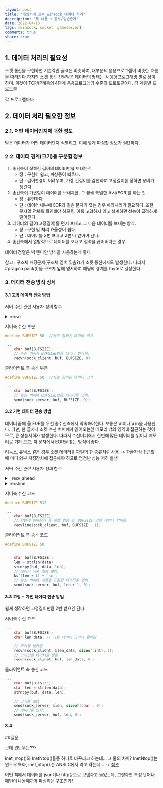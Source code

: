 ```yaml
---
layout: post
title: "게임서버 공부_winsock_데이터 처리"
description: "책 내용 + 공부/실습한거"
date: 2022-04-13
tags: [winsock, socket, gameserver]
comments: true
share: true
---
```


## 1. 데이터 처리의 필요성
소켓 통신을 구현하면 기본적인 골격은 비슷하여, 대부분의 응용프로그램이 비슷한 흐름을 따라간다.하지만 소켓 통신 전달받은 데이터의 형태는 각 응용프로그래밍 별로 상이하며, 이것이 TCP/IP계층의 4단계 응용프로그래밍 수준의 프로토콜이다. [각 계층별 프로토콜](https://ko.wikipedia.org/wiki/%EC%9D%B8%ED%84%B0%EB%84%B7_%ED%94%84%EB%A1%9C%ED%86%A0%EC%BD%9C_%EC%8A%A4%EC%9C%84%ED%8A%B8)

각 프로그램마다

## 2. 데이터 처리 필요한 정보
### 2.1. 어떤 데이터인지에 대한 정보
받은 데이터가 어떤 데이터인지 식별하고, 이에 맞게 파싱할 정보가 필요하다.
### 2.2. 데이터 경계(크기)를 구분할 정보
1. 송신측이 정해진 길이의 데이터만을 보내는것.
    - 장 : 구현이 쉽고, 파싱등이 빠르다.
    - 단 : 길이변경이 어려우며, 가장 긴길이를 감안하여 고정길이를 정하면 낭비가 생긴다.
2. 송신측이 가변길이 데이터를 보내지만, 그 끝에 특별한 표시(EOR)를 하는 것.
    - 장 : 유연하다
    - 단 : 데이터 내부에 EOR과 같은 문자가 있는 경우 예외처리가 필요하다. 또한 문자열 전체를 확인해야 하므로, 이를 고려하지 않고 설계하면 성능이 급격하게 떨어진다.
3. 데이터의 길이(고정길이)를 먼저 보내고 그 다음 데이터를 보내는 방식.
    - 장 : 구현 및 처리 효율성이 쉽다. 
    - 단 : 데이터를 2번 보내고 2번 다 받아야 된다.
4. 송신측에서 일방적으로 데이터를 보내고 접속을 끊어버리는 경우.

데이터 정렬은 빅 엔디안 방식을 사용하는게 좋다.

참고 : 구조체 패딩문제(구조체 멤버 맞춤?)가 소켓 통신에서도 발생한다. 따라서 #pragma pack(1)을 구조체 앞에 명시하여 패딩의 경계를 1byte로 설정한다.

### 3. 데이터 전송 방식 상세
#### 3.1 고정 데이터 전송 방법

서버 수신 관련 사용자 정의 함수
<details>
<summary> recvn </summary>
<div markdown="1">

```cpp
int recvn(SOCKET s, char* buf, int len, int flags)
{
	int received;
	char* ptr = buf;
	int left = len;

	while (left > 0)
	{
		received = recv(s, ptr, left, flags);
		if (received == SOCKET_ERROR)
			return SOCKET_ERROR;
		else if (received == 0)
			break;
		left -= received;
		ptr += received;
	}
	return (len - left);
}
```
</div>
</details>

서버측 수신 부분
```cpp
#define BUFSIZE 50  //서로 합의된 데이터 크기

...
    char buf[BUFSIZE];
    // 수신 버퍼서 BUFSIZE만큼 데이터 받아옴.
    recvn(sock_client, buf, BUFSIZE, 0);    
```
클라이언트 측 송신 부분
```cpp
#define BUFSIZE 50  //서로 합의된 데이터 크기

...
    char buf[BUFSIZE];
    // 송신 버퍼에 BUFSIZE만큼 데이터를 입력.
    send(sock_server, buf, BUFSIZE, 0);    
```
#### 3.2 가변 데이터 전송 방법
데이터 끝에 올 EOR를 우선 송수신측에서 약속해야한다. 보통은 \n이나 \r\n을 사용한다.
다만, 한 글자식 소켓 수신 버퍼에서 읽어오는건 메모리 밖의 영역에 접근하는 것이므로, 큰 성능저하가 발생한다. 따라서 수신버퍼에서 한번에 많은 데이터를 읽어서 메모리로 가져 오고, 이 문자에서 EOR을 찾는 방식이 좋다.

리눅스, 유닉스 같은 경우 소켓 데이터를 파일의 한 종류처럼 사용 -> 한글자식 접근할때 마다 외부 저장장치에 접근해야 하므로 엄청난 성능 저하 발생


서버 수신 관련 사용자 정의 함수
<details>
<summary> _recv_ahead </summary>
<div markdown="1">

```cpp
// 소켓 수신 버퍼에서 데이터를 한번에 가져오고, 
// 글자 하나씩 p로 넘겨줌
int _recv_ahead(SOCKET socket, char* p)
{
	static int nbytes = 0;
	static char buf[1024];
	static char* ptr;

    // nbytes : 읽은 데이터 중 남은 데이터.
    // recv를 통해 buf크기(1024)만틈 읽고 한글자(p)식 반환
    // buf크기만큼 p를 반환 했으면 다시 buf를 채움.
	if (nbytes == 0 || nbytes == SOCKET_ERROR)
	{
		nbytes = recv(socket, buf, sizeof(buf), 0);

		if (nbytes == SOCKET_ERROR || nbytes == 0)
			return nbytes;

		ptr = buf;
	}

	--nbytes;
	*p = *ptr++;
	return 1;
}
```
</div>
</details>

<details>
<summary> recvline </summary>
<div markdown="1">

```cpp
// _recv_ahead()에서 한 글자식 받아서 확인하고
// 개행까지 buf에 저장하고 함수를 끝냄.
// 개행을 못 만나면 최대길이만큼 반환.
int recvline(SOCKET socket, char* buf, int maxLen)
{
	int n, nbytes;
	char c, * ptr = buf;

	for (n = 1; n < maxLen; n++)
	{
		nbytes = _recv_ahead(socket, &c);

		if (nbytes == 1)
		{
			*ptr++ = c;
			if (c == '\n')
				break;
		}
		else if (nbytes == 0)
		{
			*ptr = 0;
			return n - 1;
		}
		else
			return SOCKET_ERROR;
	}
	*ptr = 0;
	return n;
}
```
</div>
</details>

서버측 수신 코드
```cpp
#define BUFSIZE 512

...
    char buf[BUFSIZE];
    // 한번에 받아온거 중 개행 만큼 or BUFSIZE 만큼 데이터 받아옴.
    recvline(sock_client, buf, BUFSIZE + 1);    
```
클라이언트 측 송신 코드
```cpp
#define BUFSIZE 50

...
    char buf[BUFSIZE];
    len = strlen(data);
    strncpy(buf, data, len);
    // 데이터 뒤에 개행 붙임.
    buf[len + 1] = '\n';
    // 송신 버퍼에 개행을 포함한 데이터를 입력.
    send(sock_server, buf, len + 1, 0);    
```

#### 3.3 고정 + 가변 데이터 전송 방법

쉽게 생각하면 고정길이만큼 2번 받으면 된다.

서버측 수신 코드
```cpp
...
    char buf[BUFSIZE];
    char len_data; // 다음 데이터 크기가 들어감

    // 크기를 받아옴
    recvn(sock_client, &len_data, sizeof(int), 0);
    // 크기만큼 데이터를 받음
    recvn(sock_clinet, buf, len_data, 0);
```

클라이언트 측 송신 코드
```cpp
...
    char buf[BUFSIZE];
    char len = strlen(data);
    strncpy(buf, data, len);

    // 크기를 보냄
    send(sock_server, &len, sizeof(char), 0);    
    // 데이터를 입력.
    send(sock_server, buf, len, 0);    
```

#### 3.4 





##질문

근데 윈도우는???


inet_ntop()와 InetNtop()둘중 하나로 바꾸라고 하는데... 그 둘의 차이?
InetNtop()는 윈도우 특화, inet_ntop().는 ANSI C에서 라고 하는데...
-> [참조](https://www.winsocketdotnetworkprogramming.com/winsock2programming/winsock2advancedInternet3c.html)

어떤 책에서 데이터를 json이나 http등으로 보낸다고 들었는데, 그렇다면 특정 단어나 패턴이 나올때까지 파싱하는 구조인가?